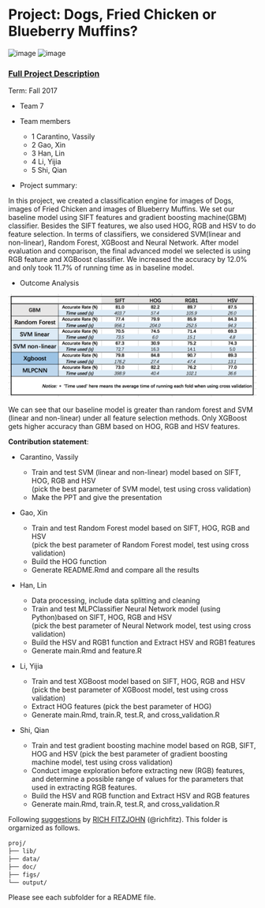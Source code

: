 # Project: Dogs, Fried Chicken or Blueberry Muffins?
![image](figs/chicken.jpg)
![image](figs/muffin.jpg)

### [Full Project Description](doc/project3_desc.md)

Term: Fall 2017

+ Team 7
+ Team members
	+ 1 Carantino, Vassily
	+ 2 Gao, Xin 
	+ 3 Han, Lin
	+ 4 Li, Yijia
	+ 5 Shi, Qian

+ Project summary:    
  
In this project, we created a classification engine for images of Dogs, images of Fried Chicken and images of Blueberry Muffins. We set our baseline model using SIFT features and gradient boosting machine(GBM) classifier. Besides the SIFT features, we also used HOG, RGB and HSV to do feature selection. In terms of classifiers, we considered SVM(linear and non-linear), Random Forest, XGBoost and Neural Network. After model evaluation and comparison, the final advanced model we selected is using RGB feature and XGBoost classifier. We increased the accuracy by 12.0% and only took 11.7% of running time as in baseline model.

+ Outcome Analysis  
  

![image](figs/comparison.png)
     
   
We can see that our baseline model is greater than random forest and SVM (linear and non-linear) under all feature selection methods. Only XGBoost gets higher accuracy than GBM based on HOG, RGB and HSV features.

  


     
  	
**Contribution statement**:

+ Carantino, Vassily
        
	+ Train and test SVM (linear and non-linear) model based on SIFT, HOG, RGB and HSV   
	(pick the best parameter of SVM model, test using cross validation) 
	+ Make the PPT and give the presentation
+ Gao, Xin          
                
	+ Train and test Random Forest model based on SIFT, HOG, RGB and HSV   
	(pick the best parameter of Random Forest model, test using cross validation) 
	+ Build the HOG function
	+ Generate README.Rmd and compare all the results
+ Han, Lin  
               
	+ Data processing, include data splitting and cleaning  
	+ Train and test MLPClassifier Neural Network model (using Python)based on SIFT, HOG, RGB and HSV  
	(pick the best parameter of Neural Network model, test using cross validation) 
	+ Build the HSV and RGB1 function and Extract HSV and RGB1 features
	+ Generate main.Rmd and feature.R
+ Li, Yijia  
        
	+ Train and test XGBoost model based on SIFT, HOG, RGB and HSV     
	(pick the best parameter of  XGBoost model, test using cross validation) 
	+ Extract HOG features (pick the best parameter of HOG)
	+ Generate main.Rmd, train.R, test.R, and cross_validation.R
+ Shi, Qian  
        
    + Train and test gradient boosting machine model based on RGB, SIFT, HOG and HSV
	(pick the best parameter of gradient boosting machine model, test using cross validation)
    + Conduct image exploration before extracting new (RGB) features, and determine a possible range of values for the parameters that used in extracting RGB features.
    + Build the HSV and RGB function and Extract HSV and RGB features
    + Generate main.Rmd, train.R, test.R, and cross_validation.R



Following [suggestions](http://nicercode.github.io/blog/2013-04-05-projects/) by [RICH FITZJOHN](http://nicercode.github.io/about/#Team) (@richfitz). This folder is orgarnized as follows.

```
proj/
├── lib/
├── data/
├── doc/
├── figs/
└── output/
```

Please see each subfolder for a README file.
